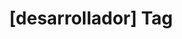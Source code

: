 ---
article_id: 0
description: List of articles under [desarrollador] tag.
image: http://huntingbears.com.ve/static/img/site/mstile-310x310.png
layout: tag
slug: desarrollador
title: '[desarrollador] Tag'
---